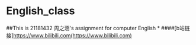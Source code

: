 # English_class
##This is 21181432 周之涵's assignment for computer English
*
####[b站链接]https://www.bilibili.com(https://www.bilibili.com)

